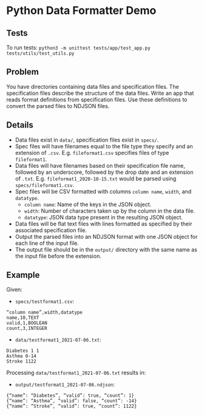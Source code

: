 # Python Data Formatter Demo

## Tests
To run tests: `python3 -m unittest tests/app/test_app.py tests/utils/test_utils.py`

## Problem
You have directories containing data files and specification files. The specification files describe the structure of the data files. Write an app that reads format definitions from specification files. Use these definitions to convert the parsed files to NDJSON files.

## Details
- Data files exist in `data/`, specification files exist in `specs/`.
- Spec files will have filenames equal to the file type they specify and an extension of `.csv`. E.g. `fileformat1.csv` specifies files of type `fileformat1`.
- Data files will have filenames based on their specification file name, followed by an underscore, followed by the drop date and an extension of `.txt`. E.g. `fileformat1_2020-10-15.txt` would be parsed using `specs/fileformat1.csv`.
- Spec files will be CSV formatted with columns `column name`, `width`, and `datatype`.
  - `column name`: Name of the keys in the JSON object.
  - `width`: Number of characters taken up by the column in the data file.
  - `datatype`: JSON data type present in the resulting JSON object.
- Data files will be flat text files with lines formatted as specified by their associated specification file.
- Output the parsed files into an NDJSON format with one JSON object for each line of the input file.
- The output file should be in the `output/` directory with the same name as the input file before the extension.

## Example
Given:
- `specs/testformat1.csv`:
```
“column name”,width,datatype
name,10,TEXT
valid,1,BOOLEAN
count,3,INTEGER
```

- `data/testformat1_2021-07-06.txt`:
```
Diabetes 1 1
Asthma 0-14
Stroke 1122
```

Processing `data/testformat1_2021-07-06.txt` results in:
- `output/testformat1_2021-07-06.ndjson`:
```
{“name”: “Diabetes”, “valid”: true, “count”: 1}
{“name”: “Asthma”, “valid”: false, “count”: -14}
{“name”: “Stroke”, “valid”: true, “count”: 1122}
```
